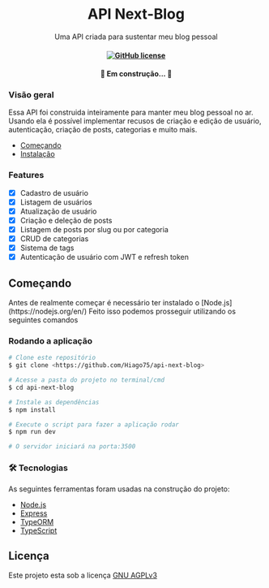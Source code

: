 <h1 align="center">API Next-Blog</h1>
<p align="center">Uma API criada para sustentar meu blog pessoal</p>

<h4 align="center">

[![GitHub license](https://img.shields.io/github/license/Hiago75/api-next-blog?style=for-the-badge)](https://github.com/Hiago75/api-next-blog/blob/master/LICENSE)

</h4>

<h4 align="center">
	🚧 Em construção...  🚧
</h4>

<h3 href="#overview">Visão geral</h3>
<p>Essa API foi construida inteiramente para manter meu blog pessoal no ar. Usando ela é possível implementar recusos de criação e edição de usuário, autenticação, criação de posts, categorias e muito mais.</p>

<!--ts-->
   * [Começando](#getting-started)
   * [Instalação](#installation)
<!--te-->

### Features

- [x] Cadastro de usuário
- [x] Listagem de usuários
- [x] Atualização de usuário
- [x] Criação e deleção de posts
- [x] Listagem de posts por slug ou por categoria
- [x] CRUD de categorias
- [x] Sistema de tags
- [x] Autenticação de usuário com JWT e refresh token

<h2 href="#getting-started">Começando</h2>
Antes de realmente começar é necessário ter instalado o [Node.js](https://nodejs.org/en/)
Feito isso podemos prosseguir utilizando os seguintes comandos

<h3>Rodando a aplicação</h3>

```bash
# Clone este repositório
$ git clone <https://github.com/Hiago75/api-next-blog>

# Acesse a pasta do projeto no terminal/cmd
$ cd api-next-blog

# Instale as dependências
$ npm install

# Execute o script para fazer a aplicação rodar
$ npm run dev

# O servidor iniciará na porta:3500
```

### 🛠 Tecnologias

As seguintes ferramentas foram usadas na construção do projeto:

- [Node.js](https://nodejs.org/en/)
- [Express](https://expressjs.com/pt-br/)
- [TypeORM](https://typeorm.io/)
- [TypeScript](https://www.typescriptlang.org/)

<h2>Licença</h2>

Este projeto esta sob a licença [GNU AGPLv3](https://github.com/Hiago75/api-next-blog/blob/master/LICENSE)
